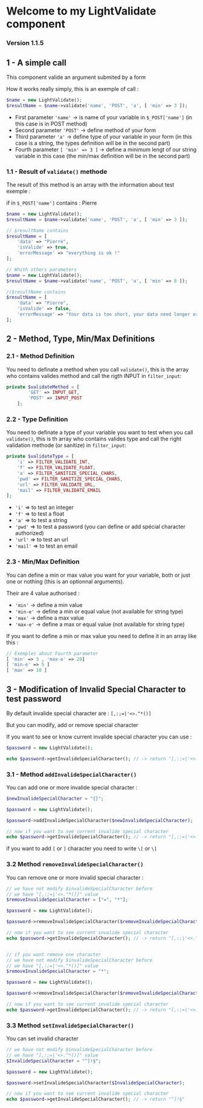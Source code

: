 # Welcome to my LightValidate component 

### Version 1.1.5

## 1 - A simple call

This component valide an argument submited by a form

How it works really simply, this is an exemple of call :

```php
$name = new LightValidate();
$resultName = $name->validate('name', 'POST', 'a', [ 'min' => 3 ]);
```
- First parameter `'name'` -> is name of your variable in `$_POST['name']` (in this case is in POST method)
- Second parameter `'POST'` -> define method of your form
- Third parameter `'a'` -> define type of your variable in your form (in this case is a string, the types definition will be in the second part)
- Fourth parameter `[ 'min' => 3 ]` -> define a minimum lengt of our string variable in this case (the min/max definition will be in the second part)

### 1.1 - Result of `validate()` methode

The result of this method is an array with the information about test exemple :

if in `$_POST['name']` contains : Pierre

```php
$name = new LightValidate();
$resultName = $name->validate('name', 'POST', 'a', [ 'min' => 3 ]);

// $resultName contains
$resultName = [
    'data' => "Pierre",
    'isValide' => true,
    'errorMessage' => "everything is ok !"
];

// Whith others parameters
$name = new LightValidate();
$resultName = $name->validate('name', 'POST', 'a', [ 'min' => 8 ]);

//$resultName contains
$resultName = [
    'data' => "Pierre",
    'isValide' => false,
    'errorMessage' => "Your data is too short, your data need longer or equal than : 8"
];
```

## 2 - Method, Type, Min/Max Definitions  

### 2.1 - Method Definition

You need to definate a method when you call `validate()`, this is the array who contains valides method and call the rigth INPUT in `filter_input`:

```php
private $validateMethod = [
        'GET' => INPUT_GET,
        'POST' => INPUT_POST
    ];
```

### 2.2 - Type Definition

You need to definate a type of your variable you want to test when you call `validate()`, this is th array who contains valides type and call the right validation methode (or sanitize) in `filter_input`:

```php
private $validateType = [
    'i' => FILTER_VALIDATE_INT,
    'f' => FILTER_VALIDATE_FLOAT,
    'a' => FILTER_SANITIZE_SPECIAL_CHARS,
    'pwd' => FILTER_SANITIZE_SPECIAL_CHARS,
    'url' => FILTER_VALIDATE_URL,
    'mail' => FILTER_VALIDATE_EMAIL
];
```

- `'i'` => to test an integer
- `'f'` => to test a float
- `'a'` => to test a string
- `'pwd'` => to test a password (you can define or add spécial character authorized)
- `'url'` => to test an url
- `'mail'` => to test an email

### 2.3 - Min/Max Definition

You can define a min or max value you want for your variable, both or just one or nothing (this is an optionnal arguments).

Their are 4 value authorised : <br/>
  - `'min'` -> define a min value
  - `'min-e'` -> define a min or equal value (not available for string type)
  - `'max'` -> define a max value
  - `'max-e'` -> define a max or equal value (not available for string type)

If you want to define a min or max value you need to define it in an array like this :

```php
// Exemples about Fourth parameter
[ 'min' => 3 , 'max-e' => 20]
[ 'min-e' => 5 ]
[ 'max' => 10 ]
```

## 3 - Modification of Invalid Special Character to test password

By default invalide special character are : `[,:;=|'<>.^*()]`

But you can modify, add or remove special character

If you want to see or know current invalide special character you can use :
```php
$password = new LightValidate();

echo $password->getInvalideSpecialCharacter(); // -> return "[,:;=|'<>.^*()]" if you modify nothing before
```
### 3.1 - Method `addInvalideSpecialCharacter()`

You can add one or more invalide special character :

```php
$newInvalideSpecialCharacter = "{}";

$password = new LightValidate();

$password->addInvalideSpecialCharacter($newInvalideSpecialCharacter); 

// now if you want to see current invalide special character
echo $password->getInvalideSpecialCharacter(); // -> return "[,:;=|'<>.^*()]{}" 
```

if you want to add `[` or `]` character you need to write `\[` or `\]`

### 3.2 Method `removeInvalideSpecialCharacter()`

You can remove one or more invalid special character :

```php
// we have not modify $invalideSpecialCharacter before
// we have "[,:;=|'<>.^*()]" value
$removeInvalideSpecialCharacter = ["=", "*"];

$password = new LightValidate();

$password->removeInvalideSpecialCharacter($removeInvalideSpecialCharacter); 

// now if you want to see current invalide special character
echo $password->getInvalideSpecialCharacter(); // -> return "[,:;|'<>.^()]{}" 


// if you want remove one character
// we have not modify $invalideSpecialCharacter before
// we have "[,:;=|'<>.^*()]" value
$removeInvalideSpecialCharacter = "*";

$password = new LightValidate();

$password->removeInvalideSpecialCharacter($removeInvalideSpecialCharacter); 

// now if you want to see current invalide special character
echo $password->getInvalideSpecialCharacter(); // -> return "[,:;=|'<>.^()]{}" 
```

### 3.3 Method `setInvalideSpecialCharacter()`

You can set invalid character
```php
// we have not modify $invalideSpecialCharacter before
// we have "[,:;=|'<>.^*()]" value
$InvalideSpecialCharacter = "^]!§";

$password = new LightValidate();

$password->setInvalideSpecialCharacter($InvalideSpecialCharacter); 

// now if you want to see current invalide special character
echo $password->getInvalideSpecialCharacter(); // -> return "^]!§" 
```